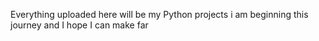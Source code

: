 Everything uploaded here will be my Python projects
i am beginning this journey and I hope I can make far
